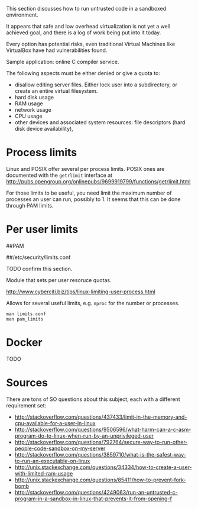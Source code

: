 This section discusses how to run untrusted code in a sandboxed environment.

It appears that safe and low overhead virtualization is not yet a well achieved goal, and there is a log of work being put into it today. 

Every option has potential risks, even traditional Virtual Machines like VirtualBox have had vulnerabilities found.

Sample application: online C compiler service.

The following aspects must be either denied or give a quota to:

- disallow editing server files. Either lock user into a subdirectory, or create an entire virtual filesystem.
- hard disk usage
- RAM usage
- network usage
- CPU usage
- other devices and associated system resources: file descriptors (hard disk device availability), 

# Process limits

Linux and POSIX offer several per process limits. POSIX ones are documented with the `getrlimit` interface at <http://pubs.opengroup.org/onlinepubs/9699919799/functions/getrlimit.html>

For those limits to be useful, you need limit the maximum number of processes an user can run, possibly to 1. It seems that this can be done through PAM limits.

# Per user limits

##PAM

##/etc/security/limits.conf

TODO confirm this section.

Module that sets per user resoruce quotas.

<http://www.cyberciti.biz/tips/linux-limiting-user-process.html>

Allows for several useful limits, e.g. `nproc` for the number or processes.

    man limits.conf
    man pam_limits

# Docker

TODO

# Sources

There are tons of SO questions about this subject, each with a different requirement set:

- <http://stackoverflow.com/questions/437433/limit-in-the-memory-and-cpu-available-for-a-user-in-linux>
- <http://stackoverflow.com/questions/9506596/what-harm-can-a-c-asm-program-do-to-linux-when-run-by-an-unprivileged-user>
- <http://stackoverflow.com/questions/792764/secure-way-to-run-other-people-code-sandbox-on-my-server>
- <http://stackoverflow.com/questions/3859710/what-is-the-safest-way-to-run-an-executable-on-linux>
- <http://unix.stackexchange.com/questions/34334/how-to-create-a-user-with-limited-ram-usage>
- <http://unix.stackexchange.com/questions/85411/how-to-prevent-fork-bomb>
- <http://stackoverflow.com/questions/4249063/run-an-untrusted-c-program-in-a-sandbox-in-linux-that-prevents-it-from-opening-f>
